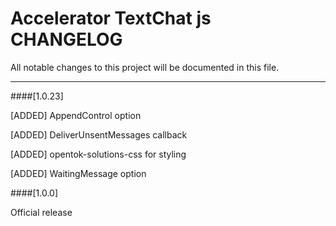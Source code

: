 # Accelerator TextChat js CHANGELOG
All notable changes to this project will be documented in this file.

--------------------------------------


####[1.0.23]

[ADDED] AppendControl option

[ADDED]	DeliverUnsentMessages callback

[ADDED] opentok-solutions-css for styling

[ADDED] WaitingMessage option


####[1.0.0]

Official release
